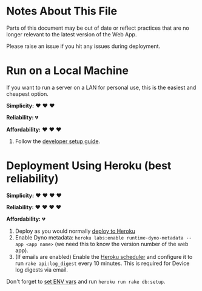 # Notes About This File

Parts of this document may be out of date or reflect practices that are no longer relevant to the latest version of the Web App.

Please raise an issue if you hit any issues during deployment.

# Run on a Local Machine

If you want to run a server on a LAN for personal use, this is the easiest and cheapest option.

**Simplicity:** :heart: :heart: :heart:

**Reliability:** :broken_heart:

**Affordability:** :heart: :heart: :heart:

 1. Follow the [developer setup guide](https://github.com/FarmBot/Farmbot-Web-App#q-how-do-i-setup-an-instance-locally).

# Deployment Using Heroku (best reliability)

**Simplicity:** :heart: :heart: :heart: :heart:

**Reliability:** :heart: :heart: :heart: :heart:

**Affordability:** :broken_heart:

 1. Deploy as you would normally [deploy to Heroku](https://devcenter.heroku.com/articles/getting-started-with-rails4#deploy-your-application-to-heroku)
 2. Enable Dyno metadata: `heroku labs:enable runtime-dyno-metadata --app <app name>` (we need this to know the version number of the web app).
 3. (If emails are enabled) Enable the [Heroku scheduler](https://elements.heroku.com/addons/scheduler) and configure it to run `rake api:log_digest` every 10 minutes. This is required for Device log digests via email.

Don't forget to [set ENV vars](https://devcenter.heroku.com/articles/config-vars) and run `heroku run rake db:setup`.
